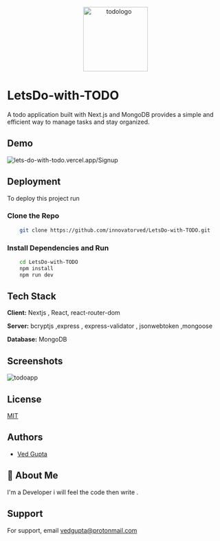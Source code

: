 <p align="center">
    <img src="https://bbpuefvzkslxkhvduevs.supabase.co/storage/v1/object/public/images/todo-logo-removebg.png" alt="todologo" width="150px"/>
</p>

# LetsDo-with-TODO

A todo application built with Next.js and MongoDB provides a simple and efficient way to manage tasks and stay organized.

## Demo

![lets-do-with-todo.vercel.app/Signup](lets-do-with-todo.vercel.app/Signup)

## Deployment

To deploy this project run

### Clone the Repo

```bash
    git clone https://github.com/innovatorved/LetsDo-with-TODO.git
```

### Install Dependencies and Run

```bash
    cd LetsDo-with-TODO
    npm install
    npm run dev
```

## Tech Stack

**Client:** Nextjs , React, react-router-dom 

**Server:** bcryptjs ,express , express-validator , jsonwebtoken ,mongoose

**Database:** MongoDB

## Screenshots

![todoapp](https://bbpuefvzkslxkhvduevs.supabase.co/storage/v1/object/public/images/todo-image1.png)


## License

[MIT](https://choosealicense.com/licenses/mit/)

## Authors

- [Ved Gupta](https://www.github.com/innovatorved)

## 🚀 About Me

I'm a Developer i will feel the code then write .

## Support

For support, email vedgupta@protonmail.com
